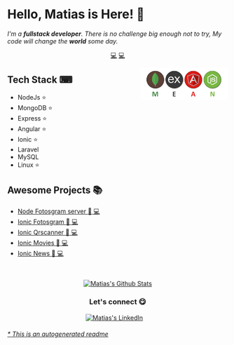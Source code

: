 # Hello, Matias is Here! 👋


<em>I'm a **fullstack developer**. There is no challenge big enough not to try, My code will change the **world** some day.</em>


<p align="center">
<a href="https://github.com/matiasbaez/matiasbaez/blob/master/backend.md">💻</a>
<a href="https://github.com/matiasbaez/matiasbaez/blob/master/fronted.md">💻</a>
</p>


<a href="https://linkedin.com/in/matiasbaez">
<img align="right" height="auto" width="200" src="https://github.com/matiasbaez/matiasbaez/raw/master/img/mean-stack.png"/>
</a>


## Tech Stack ⌨
- NodeJs ⭐
- MongoDB ⭐
- Express ⭐
- Angular ⭐
- Ionic ⭐
- Laravel
- MySQL
- Linux ⭐


## Awesome Projects 📚
- [Node Fotosgram server :beginner: 💻](https://github.com/matiasbaez/node-fotosgram-server)
- [Ionic Fotosgram :beginner: 💻](https://github.com/matiasbaez/ionic-angular-fotosgram)
- [Ionic Qrscanner :beginner: 💻](https://github.com/matiasbaez/ionic-angular-qrscanner)
- [Ionic Movies :beginner: 💻](https://github.com/matiasbaez/ionic-angular-movies)
- [Ionic News :beginner: 💻](https://github.com/matiasbaez/ionic-angular-news)

<br>

<p align="center">
<a href="#user-30538313-pinned-items-reorder-form">
<img align="center" src="https://github-readme-stats.vercel.app/api?username=matiasbaez&bg_color=30,e96443,904e95&title_color=fff&text_color=fff" alt="Matias's Github Stats"/>
</a>
</p>

<div align="center">
<h3 align="center">Let's connect 😋</h3>
</div>
<p align="center">
<a href="https://www.linkedin.com/in/matiasbaez/" target="blank">
<img align="center" width="30px" alt="Matias's LinkedIn" src="https://www.vectorlogo.zone/logos/linkedin/linkedin-icon.svg"/></a> &nbsp; &nbsp;

</p>


###### [* This is an autogenerated readme](https://github.com/matiasbaez/matiasbaez/tree/master/ReadmeGenerator)

